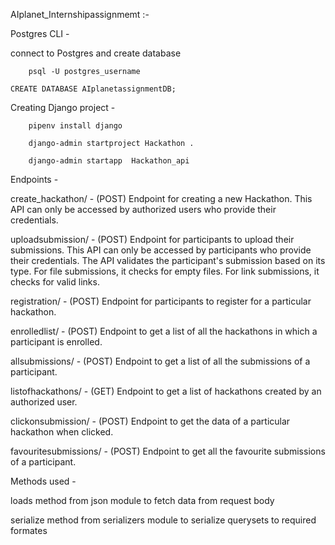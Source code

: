AIplanet_Internshipassignmemt :-

Postgres CLI -

connect to Postgres and create database

		psql -U postgres_username 
    
    CREATE DATABASE AIplanetassignmentDB;
    
Creating Django project -

		pipenv install django

		django-admin startproject Hackathon .

		django-admin startapp  Hackathon_api
    
Endpoints -

create_hackathon/ - (POST) Endpoint for creating a new Hackathon. This API can only be accessed by authorized users who provide their credentials.

uploadsubmission/ - (POST) Endpoint for participants to upload their submissions. This API can only be accessed by participants
                    who provide their credentials. The API validates the participant's submission based on its type. For file submissions, it checks for empty files. For link submissions, it checks for valid links.

registration/ - (POST) Endpoint for participants to register for a particular hackathon.

enrolledlist/ - (POST) Endpoint to get a list of all the hackathons in which a participant is enrolled.

allsubmissions/ - (POST) Endpoint to get a list of all the submissions of a participant.

listofhackathons/ - (GET) Endpoint to get a list of hackathons created by an authorized user.

clickonsubmission/ - (POST) Endpoint to get the data of a particular hackathon when clicked.

favouritesubmissions/ - (POST) Endpoint to get all the favourite submissions of a participant.

Methods used -

loads method from json module to fetch data from request body

serialize method from serializers module to serialize querysets to required formates
